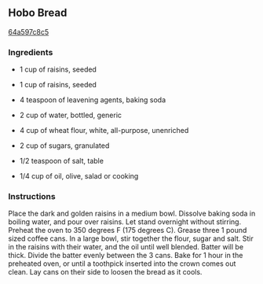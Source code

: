 ## Hobo Bread

[64a597c8c5](http://allrecipes.com/recipe/hobo-bread/)

### Ingredients

 - 1 cup of raisins, seeded

 - 1 cup of raisins, seeded

 - 4 teaspoon of leavening agents, baking soda

 - 2 cup of water, bottled, generic

 - 4 cup of wheat flour, white, all-purpose, unenriched

 - 2 cup of sugars, granulated

 - 1/2 teaspoon of salt, table

 - 1/4 cup of oil, olive, salad or cooking

### Instructions

Place the dark and golden raisins in a medium bowl. Dissolve baking soda in boiling water, and pour over raisins. Let stand overnight without stirring. Preheat the oven to 350 degrees F (175 degrees C). Grease three 1 pound sized coffee cans. In a large bowl, stir together the flour, sugar and salt. Stir in the raisins with their water, and the oil until well blended. Batter will be thick. Divide the batter evenly between the 3 cans. Bake for 1 hour in the preheated oven, or until a toothpick inserted into the crown comes out clean. Lay cans on their side to loosen the bread as it cools.